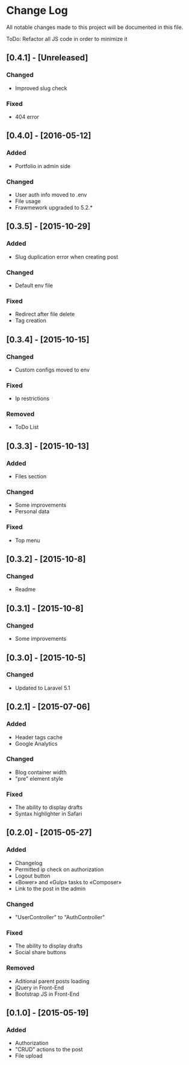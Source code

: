 # Change Log
All notable changes made to this project will be documented in this file.

ToDo: Refactor all JS code in order to minimize it

## [0.4.1] - [Unreleased]
### Changed
- Improved slug check

### Fixed
- 404 error

## [0.4.0] - [2016-05-12]
### Added
- Portfolio in admin side

### Changed
- User auth info moved to .env
- File usage
- Frawmework upgraded to 5.2.*

## [0.3.5] - [2015-10-29]
### Added
- Slug duplication error when creating post

### Changed
- Default env file

### Fixed
- Redirect after file delete
- Tag creation

## [0.3.4] - [2015-10-15]
### Changed
- Custom configs moved to env

### Fixed
- Ip restrictions

### Removed
- ToDo List

## [0.3.3] - [2015-10-13]
### Added
- Files section

### Changed
- Some improvements
- Personal data

### Fixed
- Top menu

## [0.3.2] - [2015-10-8]
### Changed
- Readme

## [0.3.1] - [2015-10-8]
### Changed
- Some improvements

## [0.3.0] - [2015-10-5]
### Changed
- Updated to Laravel 5.1

## [0.2.1] - [2015-07-06]
### Added
- Header tags cache
- Google Analytics

### Changed
- Blog container width
- "pre" element style

### Fixed
- The ability to display drafts
- Syntax highlighter in Safari

## [0.2.0] - [2015-05-27]
### Added
- Changelog
- Permitted ip check on authorization
- Logout button
- «Bower» and «Gulp» tasks to «Composer»
- Link to the post in the admin

### Changed
- "UserController" to "AuthController"

### Fixed
- The ability to display drafts
- Social share buttons

### Removed
- Aditional parent posts loading
- jQuery in Front-End
- Bootstrap JS in Front-End

## [0.1.0] - [2015-05-19]
### Added
- Authorization
- "CRUD" actions to the post
- File upload